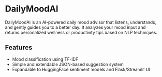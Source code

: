 # DailyMoodAI

DailyMoodAI is an AI-powered daily mood advisor that listens, understands, and gently guides you to a better day. It analyzes your mood input and returns personalized wellness or productivity tips based on NLP techniques.

## Features
- Mood classification using TF-IDF
- Simple and extendable JSON-based suggestion system
- Expandable to HuggingFace sentiment models and Flask/Streamlit UI